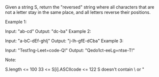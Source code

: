 Given a string S, return the "reversed" string where all characters that are not a letter stay in the same place, and all letters reverse their positions.

 

Example 1:

Input: "ab-cd"
Output: "dc-ba"
Example 2:

Input: "a-bC-dEf-ghIj"
Output: "j-Ih-gfE-dCba"
Example 3:

Input: "Test1ng-Leet=code-Q!"
Output: "Qedo1ct-eeLg=ntse-T!"
 

Note:

S.length <= 100
33 <= S[i].ASCIIcode <= 122 
S doesn't contain \ or "